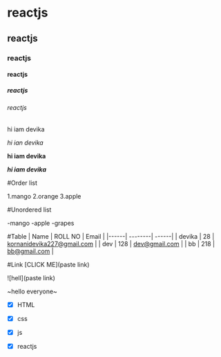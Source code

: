 # reactjs
## reactjs
### reactjs
#### reactjs
##### reactjs
###### reactjs
hi iam devika

*hi ian devika*

**hi iam devika**

***hi iam devika***

#Order list

1.mango
2.orange
3.apple

#Unordered list

-mango
-apple
-grapes

#Table
| Name | ROLL NO | Email |
|------| --------| ------|
| devika | 28 | kornanidevika227@gmail.com |
| dev | 128 | dev@gmail.com |
| bb | 218 | bb@gmail.com |

#Link
[CLICK ME](paste link)

![hell](paste link)

~hello everyone~

- [x] HTML

- [x] css

- [x] js

- [x] reactjs


